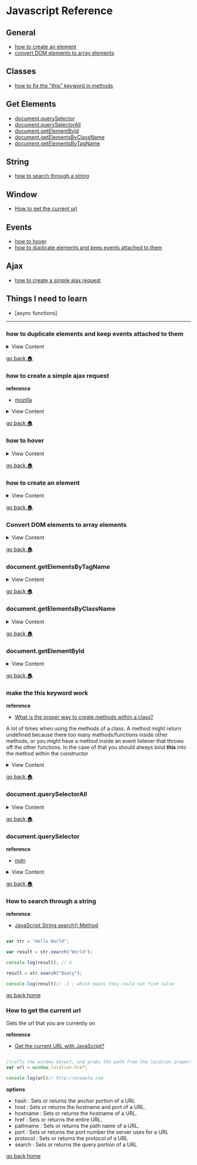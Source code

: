 # Javascript Reference

## General
- [how to create an element][createElement]
- [convert DOM elements to array elements][dom-array]


## Classes
- [how to fix the "this" keyword in methods][this-key]

## Get Elements

- [document.querySelector][query-select]
- [document.querySelectorAll][query-selector-all]
- [document.getElementById][by-id]
- [document.getElementsByClassName][by-class]
- [document.getElementsByTagName][by-tag]

## String

- [how to search through a string][string-search]

## Window

- [How to get the current url][window-location]


## Events
- [how to hover][event-hover]
- [how to duplicate elements and keep events attached to them][dup-events]

## Ajax
- [how to create a simple ajax request][fetch-get]


## Things I need to learn

- [async functions]

[dup-events]:#how-to-duplicate-elements-and-keep-events-attached-to-them
[fetch-get]:#how-to-create-a-simple-ajax-request
[event-hover]:#how-to-hover
[createElement]:#how-to-create-element
[dom-array]:#convert-dom-elements-to-array-elements
[by-tag]:#documentgetelementsbytagname
[by-class]:#documentgetelementsbyclassname
[by-id]:#documentgetelementbyid
[this-key]:#make-the-this-keyword-work
[query-selector-all]:#documentqueryselectorall
[query-select]:#documentqueryselector
[string-search]:#how-to-search-through-a-string
[window-location]:#how-to-get-the-current-url
[home]:#javascript-reference

___


### how to duplicate elements and keep events attached to them

<details>
<summary>
View Content
</summary>

**reference**
- [stackoverflow](https://stackoverflow.com/questions/34896106/attach-event-to-dynamic-elements-in-javascript)

There is not really a way to add elements dynamically and attach the same event,
however, you can add event on the parent or ancestor element and determine if an
event goes off run a specific function you want to run

```js
const form = document.getElementById("data-form");

function duplicateRow($){
  var group = $.parentNode;
  var copy = group.cloneNode(true);
  group.insertAdjacentElement("afterend", copy);
  console.log(copy.children)

}

// If anyone clicks inside the form the event will trigger
form.addEventListener("click",function(e){

  // if the target element has this class name then code will be ran
  if(e.target.className == "btn btn-primary btn-duplicate"){
    console.log(e.target);
    duplicateRow(e.target)// this function duplicates a row
  }

})
```

</details>

[go back :house:][home]

### how to create a simple ajax request

**reference**
- [mozilla](https://developer.mozilla.org/en-US/docs/Web/API/Fetch_API/Using_Fetch)

<details>
<summary>
View Content
</summary>

```html
<main>
    <section class="container">
      <h2>Practice </h2>
      <div class="row">
        <button class="btn btn-primary" type="button" name="button">load data</button>
      </div>
      <p id="result"></p>

    </section>
</main>

<script type="text/javascript">
 (function(){

   const btn = document.querySelector("button");

   btn.onclick = function(){

     //This fetches any data from get-ajax.php
     fetch("views/get-ajax.php")
     // turns json data into objects
     .then((response) => response.json())
     .then((response) => {
       const p = document.getElementById("result")
       let text = "";
       console.log(response)
       // Loops through the array objects and adds the data into paragraph tag
       //which then adds it into the text variable
       response.forEach(function(e){
         text +=`
         <p><strong>${e.id}</strong> ${e.animal} - ${e.sex} </p>
         `;

       })

       //the p tag
       p.innerHTML =text;


     })
   }

 })()
</script>

```
**In get-ajax.php**
```php
ini_set('display_errors', 1);
error_reporting(E_ALL);


$sql = new mysqli("localhost","username","password","Testing");

if($sql->connect_error){
  die($sql->connect_error);
}

$query = "SELECT id, animal,sex FROM animals LIMIT 10";

$state = $sql->prepare($query);

if($state){

  $state->execute();

  $state->bind_result($id,$name,$sex);

  while($state->fetch()){
    $data[]= ["id" =>$id , "animal" => $name, "sex" =>$sex];

  }
  $state->close();
  $json = json_encode($data);

}else{

  $json = json_encode(["data" => "something went wrong"]);
}


echo $json;
```

</details>

[go back :house:][home]



### how to hover


<details>
<summary>
View Content
</summary>

**reference**
- [mdn](https://developer.mozilla.org/en-US/docs/Web/API/GlobalEventHandlers/onmouseenter)


**HTML**
```html
<!DOCTYPE html>
<html>
<head>
  <meta charset="utf-8">
  <meta name="viewport" content="width=device-width">
  <title>JS Bin</title>
  <style>
        #box{
      height:100px;
      background:blue;
      width:100px;
      }
  </style>
</head>
<body>

  <div id="box">

  </div>

</body>
</html>
```

**JS**
```js
const box = document.getElementById("box");
box.style.transition = "all 0.3s";

box.onmouseenter = function(){
  this.style.background = "red";
}

box.onmouseleave = function(){
  this.style.background="purple";
}
```

</details>

[go back :house:][home]


### how to create an element


<details>
<summary>
View Content
</summary>

**reference**
- [w3schools](https://www.w3schools.com/jsref/met_document_createelement.asp)

#### 1st Way - best way

```js
<main>
<div id="target">
</div>
</main>

<script>
const t = document.getElementById("target")
t.innerHTML = "<p> this is random text </p>";// the best way to create elements
</script>

```


#### 2nd Way

```js
<main>
<div id="target">
</div>
</main>

<script>
const t = document.getElementById("target")
const p = document.createElement("p");
let text = document.createTextNode("this is random text")
p.appendChild(text);

t.appendChild(p)// will add the p tag, with the text inside the target div tag
</script>
```

</details>

[go back :house:][home]


### Convert DOM elements to array elements

<details>
<summary>
View Content
</summary>

**reference**
- [Javascript splice for array of DOM elements
](https://stackoverflow.com/questions/27637074/javascript-splice-for-array-of-dom-elements)

If you want to use array methods on DOM elements you have to use this simple method

#### Best Method

```js
var myArray = Array.from(document.querySelectorAll('.selected'));
```

#### 2nd Method
```js
var myArray = [].slice.call(document.querySelectorAll('.selected'));
```

</details>

[go back :house:][home]


### document.getElementsByTagName


<details>
<summary>
View Content
</summary>

**HTML**
```html
<p class="number">1</p>
  <p class="number">2</p>
  <p class="number">3</p>
  <p class="number">4</p>
```

**JS**
```js
var ps  = document.getElementsByTagName("p");

 var arr = [].slice.call(ps);

 arr.forEach(function($){


   $.innerHTML = "blue";
 })
```

</details>

[go back :house:][home]

### document.getElementsByClassName

<details>
<summary>
View Content
</summary>

**HTML**
```html
<p class="number">1</p>
  <p class="number">2</p>
  <p class="number">3</p>
  <p class="number">4</p>
```
**JS**
```js

var ps  = document.getElementsByClassName("number");

 var arr = [].slice.call(ps);

 arr.forEach(function(val){
    //console.log(val.innerHTML);

   val.style.color = "red";// changes all the font colors to red
 })

```

</details>

[go back :house:][home]


### document.getElementById

<details>
<summary>
View Content
</summary>

**HTML**
```html

<div id="target">
  Text
</div>

```

**JS**
```js

var t = document.getElementById("target");

t.innerHTML = "this is new text";

```

</details>

[go back :house:][home]

### make the this keyword work

**reference**
- [What is the proper way to create methods within a class?](https://www.reddit.com/r/javascript/comments/8f8ftu/what_is_the_proper_way_to_create_methods_within_a/)

A lot of times when using the methods of a class. A method might return undefined because
there too many methods/functions inside other methods, or you might have a method inside an event listener
that throws off the other functions. In the case of that you should always bind **this** into the method within the constructor

<details>
<summary>
View Content
</summary>

```js
constructor() {
    //this should prevent any methods from giving you errrors
	// even if they are inside an event listener

    this.makeSound = this.makeSound.bind(this);
}
```

</details>

[go back :house:][home]



### document.querySelectorAll

<details>
<summary>
View Content
</summary>



This grabs all the selectors

**HTML**

```html
<div>
	<p class="p">
	 this is first paragraph
	 </p>

	 <p class="p">
	 this is second paragraph
	 </p>
<div>

```

**JS**
```js
var p = document.querySelectorAll(".p");

p.style.color = "blue"; // this should grab the selector with class of "p" and change the color of it.
```

</details>

[go back :house:][home]



### document.querySelector

**reference**
- [mdn](https://developer.mozilla.org/en-US/docs/Web/API/Document/querySelector)

<details>
<summary>
View Content
</summary>

This grabs the first selector that is being mentioned

```html
<div>
	<p class="p">
	 this is first paragraph
	 </p>

	 <p class="p">
	 this is second paragraph
	 </p>
<div>

```

```js
var p = document.querySelector(".p");

p.style.color = "blue"; // this should grab the selector with class of "p" and change the color of it.
```

</details>

[go back :house:][home]


### How to search through a string

**reference**
-  [JavaScript String search() Method](https://www.w3schools.com/jsref/jsref_search.asp)

```javascript

var str = "Hello World";

var result = str.search("World");

console.log(result); // 6

result = str.search("Booty");

console.log(result)// -1 : which means they could not find value

```

[go back home][home]

### How to get the current url

Gets the url that you are currently on

**reference**
- [Get the current URL with JavaScript?](https://stackoverflow.com/questions/1034621/get-the-current-url-with-javascript)

```javascript

//calls the window object, and grabs the path from the location property
var url = window.location.href;

console.log(url)// http://example.com
```
**options**
- hash : Sets or returns the anchor portion of a URL
- host  : Sets or returns the hostname and port of a URL.
- hostname : Sets or returns the hostname of a URL.
- href : Sets or returns the entire URL.
- pathname : Sets or returns the path name of a URL.
- port : Sets or returns the port number the server uses for a URL
- protocol : Sets or returns the protocol of a URL
- search : Sets or returns the query portion of a URL

[go back home][home]
